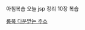 아침복습
오늘 jsp 정리
10장 복습


[롬복 다운받는 주소](https://projectlombok.org/download)
<!--stackedit_data:
eyJoaXN0b3J5IjpbNjczNDUzNzEyLDc1OTE3MDUwMF19
-->